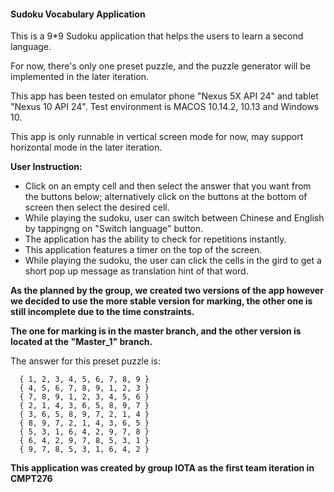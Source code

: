 #### **Sudoku Vocabulary Application** 
This is a 9*9 Sudoku application that helps the users to learn a second language.

For now, there's only one preset puzzle, and the puzzle generator will be implemented in the later iteration.

This app has been tested on emulator phone "Nexus 5X API 24" and tablet "Nexus 10 API 24". Test environment is MACOS 10.14.2, 10.13 and Windows 10.

This app is only runnable in vertical screen mode for now, may support horizontal mode in the later iteration.

**User Instruction:**
- Click on an empty cell and then select the answer that you want from the buttons below; alternatively click on the buttons at the bottom of screen then select the desired cell.
- While playing the sudoku, user can switch between Chinese and English by tappingng on "Switch language" button.
- The application has the ability to check for repetitions instantly.
- This application features a timer on the top of the screen.
- While playing the sudoku, the user can click the cells in the gird to get a short pop up message as translation hint of that word.

**As the planned by the group, we created two versions of the app however we decided to use the more stable version for marking,
the other one is still incomplete due to the time constraints.**


**The one for marking is in the master branch, and the other version is located at the "Master_1" branch.**

The answer for this preset puzzle is:
```
  { 1, 2, 3, 4, 5, 6, 7, 8, 9 }
  { 4, 5, 6, 7, 8, 9, 1, 2, 3 }
  { 7, 8, 9, 1, 2, 3, 4, 5, 6 }
  { 2, 1, 4, 3, 6, 5, 8, 9, 7 }
  { 3, 6, 5, 8, 9, 7, 2, 1, 4 }
  { 8, 9, 7, 2, 1, 4, 3, 6, 5 }
  { 5, 3, 1, 6, 4, 2, 9, 7, 8 }
  { 6, 4, 2, 9, 7, 8, 5, 3, 1 }
  { 9, 7, 8, 5, 3, 1, 6, 4, 2 }
```
**This application was created by group IOTA as the first team iteration in CMPT276**



